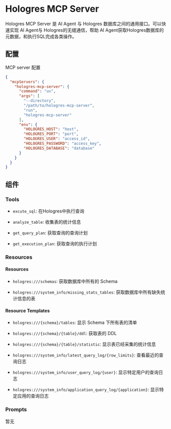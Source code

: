 # Hologres MCP Server

Hologres MCP Server 是 AI Agent 与 Hologres 数据库之间的通用接口。可以快速实现 AI Agent与 Hologres的无缝通信，帮助 AI Agent获取Hologres数据库的元数据，和执行SQL完成各类操作。

## 配置

MCP server 配置

```json
{
  "mcpServers": {
    "hologres-mcp-server": {
      "command": "uv",
      "args": [
        "--directory",
        "/path/to/hologres-mcp-server",
        "run",
        "hologres-mcp-server"
      ],
      "env": {
        "HOLOGRES_HOST": "host",
        "HOLOGRES_PORT": "port",
        "HOLOGRES_USER": "access_id",
        "HOLOGRES_PASSWORD": "access_key",
        "HOLOGRES_DATABASE": "database"
      }
    }
  }
}
```

## 组件

### Tools

* `excute_sql`: 在Hologres中执行查询

* `analyze_table`: 收集表的统计信息

* `get_query_plan`: 获取查询的查询计划

* `get_execution_plan`: 获取查询的执行计划

### Resources

#### Resources

* `hologres:///schemas`: 获取数据库中所有的 Schema

* `hologres:///system_info/missing_stats_tables`: 获取数据库中所有缺失统计信息的表

#### Resource Templates

* `hologres:///{schema}/tables`: 显示 Schema 下所有表的清单

* `hologres:///{schema}/{table}/ddl`: 获取表的 DDL

* `hologres:///{schema}/{table}/statistic`: 显示表已经采集的统计信息

* `hologres:///system_info/latest_query_log/{row_limits}`: 查看最近的查询日志

* `hologres:///system_info/user_query_log/{user}`: 显示特定用户的查询日志

* `hologres:///system_info/application_query_log/{application}`: 显示特定应用的查询日志

### Prompts

暂无
